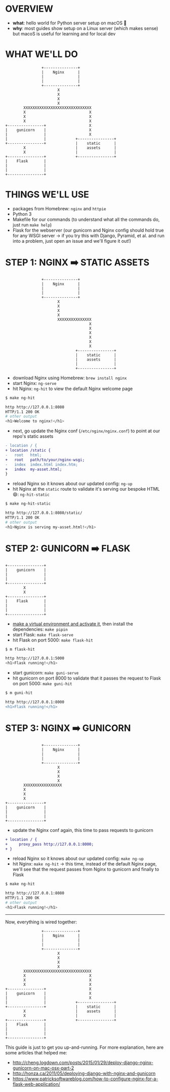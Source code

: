 # OVERVIEW

* __what__: hello world for Python server setup on macOS 🍎
* __why__: most guides show setup on a Linux server (which makes sense) but macoS is useful for learning and for local dev

# WHAT WE'LL DO

```language
                +---------------+
                |    Nginx      |
                |               |
                |               |
                +---------------+
                       X
                       X
                       X
                       X
        XXXXXXXXXXXXXXXXXXXXXXXXXXXXXX
        X                            X
        X                            X
        X                            X
+----------------+                   X
|    gunicorn    |                   X
|                |                   X
|                |             +----------------+
+----------------+             |    static      |
        X                      |    assets      |
        X                      |                |
+----------------+             +----------------+
|    Flask       |
|                |
|                |
+----------------+
```

# THINGS WE'LL USE

* packages from Homebrew: `nginx` and `httpie`
* Python 3
* Makefile for our commands (to understand what all the commands do, just run `make help`)
* Flask for the webserver (our gunicorn and Nginx config should hold true for any WSGI server -> if you try this with Django, Pyramid, et al. and run into a problem, just open an issue and we'll figure it out!)

# STEP 1: NGINX ➡️ STATIC ASSETS

```language
                +---------------+
                |    Nginx      |
                |               |
                |               |
                +---------------+
                       X
                       X
                       X
                       X
                       XXXXXXXXXXXXXXX
                                     X
                                     X
                                     X
                                     X
                                     X
                                     X
                               +----------------+
                               |    static      |
                               |    assets      |
                               |                |
                               +----------------+

```

* download Nginx using Homebrew: `brew install nginx`
* start Nginx: `ng-serve`
* hit Nginx: `ng-hit` to view the default Nginx welcome page

```sh
$ make ng-hit

http http://127.0.0.1:8080
HTTP/1.1 200 OK
# other output
<h1>Welcome to nginx!</h1>
```

* next, go update the Nginx conf (`/etc/nginx/nginx.conf`) to point at our repo's static assets

```diff
- location / {
+ location /static {
-   root   html;
+   root   path/to/your/nginx-wsgi;
-   index  index.html index.htm;
+   index  my-asset.html;
}
```

* reload Nginx so it knows about our updated config: `ng-up`
* hit Nginx at the `static` route to validate it's serving our bespoke HTML 😄: `ng-hit-static`

```sh
$ make ng-hit-static

http http://127.0.0.1:8080/static/
HTTP/1.1 200 OK
# other output
<h1>Nginx is serving my-asset.html!</h1>
```

# STEP 2: GUNICORN ➡️ FLASK

```language
+----------------+                   
|    gunicorn    |                   
|                |                   
|                |             
+----------------+             
        X                      
        X                      
+----------------+             
|    Flask       |
|                |
|                |
+----------------+
```

* [make a virtual environment and activate it](https://realpython.com/python-virtual-environments-a-primer/), then install the dependencies: `make pipin`
* start Flask: `make flask-serve`
* hit Flask on port 5000: `make flask-hit`

```sh
$ m flask-hit

http http://127.0.0.1:5000
<h1>Flask running!</h1>
```

* start gunicorn: `make guni-serve`
* hit gunicorn on port 8000 to validate that it passes the request to Flask on port 5000: `make guni-hit`

```diff
$ m guni-hit

http http://127.0.0.1:8000
<h1>Flask running!</h1>
```

# STEP 3: NGINX ➡️ GUNICORN

```language
                +---------------+
                |    Nginx      |
                |               |
                |               |
                +---------------+
                       X
                       X
                       X
                       X
        XXXXXXXXXXXXXXXXX
        X                            
        X                            
        X                            
+----------------+                   
|    gunicorn    |                   
|                |                   
|                |             
+----------------+             
```

* update the Nginx conf again, this time to pass requests to gunicorn

```diff
+ location / {
+     proxy_pass http://127.0.0.1:8000;
+ }
```

* reload Nginx so it knows about our updated config: `make ng-up`
* hit Nginx: `make ng-hit` -> this time, instead of the default Nginx page, we'll see that the request passes from Nginx to gunicorn and finally to Flask

```sh
$ make ng-hit

http http://127.0.0.1:8080
HTTP/1.1 200 OK
# other output
<h1>Flask running!</h1>
```

---

Now, everything is wired together:

```language
                +---------------+
                |    Nginx      |
                |               |
                |               |
                +---------------+
                       X
                       X
                       X
                       X
        XXXXXXXXXXXXXXXXXXXXXXXXXXXXXX
        X                            X
        X                            X
        X                            X
+----------------+                   X
|    gunicorn    |                   X
|                |                   X
|                |             +----------------+
+----------------+             |    static      |
        X                      |    assets      |
        X                      |                |
+----------------+             +----------------+
|    Flask       |
|                |
|                |
+----------------+
```

This guide is just to get you up-and-running. For more explanation, here are some articles that helped me:

* http://cheng.logdown.com/posts/2015/01/29/deploy-django-nginx-gunicorn-on-mac-osx-part-2
* http://honza.ca/2011/05/deploying-django-with-nginx-and-gunicorn
* https://www.patricksoftwareblog.com/how-to-configure-nginx-for-a-flask-web-application/

